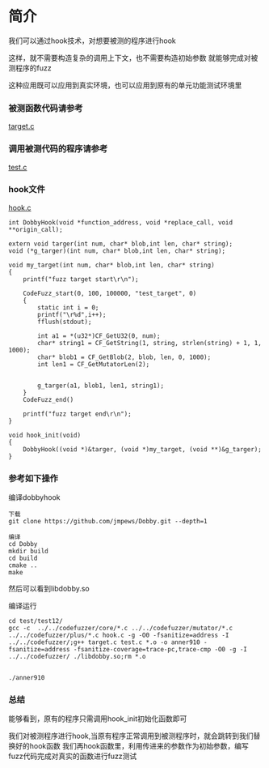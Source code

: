 # 简介

我们可以通过hook技术，对想要被测的程序进行hook

这样，就不需要构造复杂的调用上下文，也不需要构造初始参数   就能够完成对被测程序的fuzz

这种应用既可以应用到真实环境，也可以应用到原有的单元功能测试环境里

### 被测函数代码请参考  

[target.c](../../test/test12/target.c)


### 调用被测代码的程序请参考 
[test.c](../../test/test12/test.c)


### hook文件
[hook.c](../../test/test12/hook.c)

```
int DobbyHook(void *function_address, void *replace_call, void **origin_call);

extern void targer(int num, char* blob,int len, char* string);
void (*g_targer)(int num, char* blob,int len, char* string);

void my_target(int num, char* blob,int len, char* string)
{
	printf("fuzz target start\r\n");
	
	CodeFuzz_start(0, 100, 100000, "test_target", 0)
	{
		static int i = 0;
		printf("\r%d",i++);
		fflush(stdout);

		int a1 = *(u32*)CF_GetU32(0, num);
		char* string1 = CF_GetString(1, string, strlen(string) + 1, 1, 1000);
		char* blob1 = CF_GetBlob(2, blob, len, 0, 1000);
		int len1 = CF_GetMutatorLen(2);

		
		g_targer(a1, blob1, len1, string1);
	}
	CodeFuzz_end()

	printf("fuzz target end\r\n");
}

void hook_init(void)
{
	DobbyHook((void *)&targer, (void *)my_target, (void **)&g_targer);
}

```


### 参考如下操作

编译dobbyhook
```
下载
git clone https://github.com/jmpews/Dobby.git --depth=1 

编译
cd Dobby
mkdir build
cd build
cmake ..
make
```
然后可以看到libdobby.so


编译运行



```
cd test/test12/
gcc -c  ../../codefuzzer/core/*.c ../../codefuzzer/mutator/*.c  ../../codefuzzer/plus/*.c hook.c -g -O0 -fsanitize=address -I ../../codefuzzer/;g++ target.c test.c *.o -o anner910 -fsanitize=address -fsanitize-coverage=trace-pc,trace-cmp -O0 -g -I ../../codefuzzer/ ./libdobby.so;rm *.o


./anner910

```


### 总结

能够看到，原有的程序只需调用hook_init初始化函数即可

我们对被测程序进行hook,当原有程序正常调用到被测程序时，就会跳转到我们替换好的hook函数
我们再hook函数里，利用传进来的参数作为初始参数，编写fuzz代码完成对真实的函数进行fuzz测试

